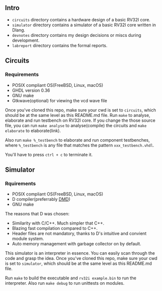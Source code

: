 ## Intro

- `circuits` directory contains a hardware design of a basic RV32I core.
- `simulator` directory contains a simulator of a basic RV32I core written in Dlang.
- `devnotes` directory contains my design decisions or miscs during development.
- `labreport` directory contains the formal reports.

## Circuits

### Requirements

- POSIX compliant OS(FreeBSD, Linux, macOS)
- GHDL version 0.36
- GNU make
- Gtkwave(optional) for viewing the vcd wave file

Once you've cloned this repo, make sure your cwd is set to `circuits`, which should be at the same level as this README.md file. 
Run `make` to analyse, elaborate and run testbench on RV32I core. If you change the those source file, you can run `make analyse` to analyse(compile) the circuits and `make elaborate` to elaborate(link).

Also run `make %_testbench` to elaborate and run component testbenches, where `%_testbench` is any file that matches the pattern `xxx_testbench.vhdl`.

You'll have to press `ctrl + c` to terminate it.

## Simulator

### Rquirements

- POSIX compliant OS(FreeBSD, Linux, macOS)
- D compiler(preferrably [DMD](http://dlang.org/download.html))
- GNU make

The reasons that D was chosen:

- Similarity with C/C++. Much simpler that C++.
- Blazing fast compilation compared to C++.
- Header files are not mandatory, thanks to D's intuitive and convient module system.
- Auto memory management with garbage collector on by default.

This simulator is an interpreter in essence. You can easily scan through the code and grasp the idea. Once you've cloned this repo, make sure your cwd is set to `simulator`, which should be at the same level as this README.md file.

Run `make` to build the executable and `rv32i example.bin` to run the interpreter.
Also run `make debug` to run unittests on modules.